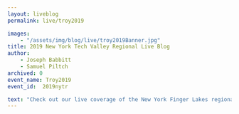 ```yaml
---
layout: liveblog
permalink: live/troy2019

images:
    - "/assets/img/blog/live/troy2019Banner.jpg"
title: 2019 New York Tech Valley Regional Live Blog
author:
    - Joseph Babbitt
    - Samuel Piltch
archived: 0
event_name: Troy2019
event_id:  2019nytr

text: "Check out our live coverage of the New York Finger Lakes regionals all weekend!"
---
```

